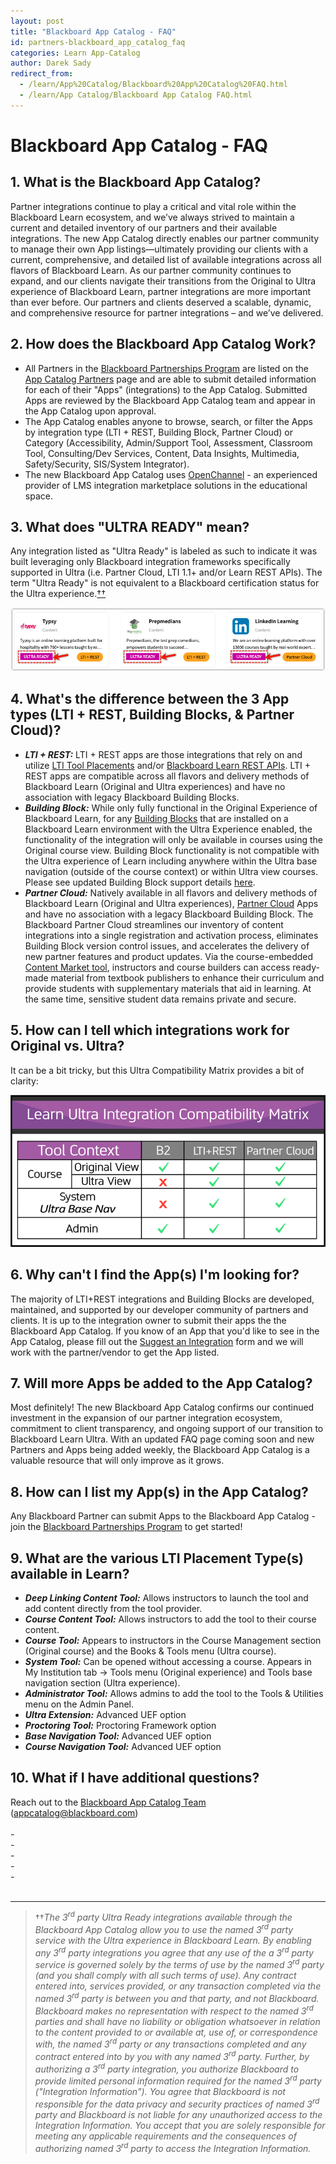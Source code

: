 ```yaml
---
layout: post
title: "Blackboard App Catalog - FAQ"
id: partners-blackboard_app_catalog_faq
categories: Learn App-Catalog
author: Darek Sady
redirect_from:
  - /learn/App%20Catalog/Blackboard%20App%20Catalog%20FAQ.html
  - /learn/App Catalog/Blackboard App Catalog FAQ.html
---
```


# Blackboard App Catalog - FAQ

## 1. What is the Blackboard App Catalog?

Partner integrations continue to play a critical and vital role within the Blackboard Learn ecosystem, and we’ve always strived to maintain a current and detailed inventory of our partners and their available integrations. The new App Catalog directly enables our partner community to manage their own App listings—ultimately providing our clients with a current, comprehensive, and detailed list of available integrations across all flavors of Blackboard Learn. As our partner community continues to expand, and our clients navigate their transitions from the Original to Ultra experience of Blackboard Learn, partner integrations are more important than ever before. Our partners and clients deserved a scalable, dynamic, and comprehensive resource for partner integrations – and we’ve delivered.

## 2. How does the Blackboard App Catalog Work?

- All Partners in the [Blackboard Partnerships Program](https://www.blackboard.com/partnerships/become-a-partner) are listed on the [App Catalog Partners](https://appcatalog.blackboard.com/list-partners/) page and are able to submit detailed information for each of their "Apps" (integrations) to the App Catalog. Submitted Apps are reviewed by the Blackboard App Catalog team and appear in the App Catalog upon approval.
- The App Catalog enables anyone to browse, search, or filter the Apps by integration type (LTI + REST, Building Block, Partner Cloud) or Category (Accessibility, Admin/Support Tool, Assessment, Classroom Tool, Consulting/Dev Services, Content, Data Insights, Multimedia, Safety/Security, SIS/System Integrator).
- The new Blackboard App Catalog uses [OpenChannel](https://openchannel.io/) - an experienced provider of LMS integration marketplace solutions in the educational space.

## 3. What does "ULTRA READY" mean?

Any integration listed as "Ultra Ready" is labeled as such to indicate it was built leveraging only Blackboard integration frameworks specifically supported in Ultra (i.e. Partner Cloud, LTI 1.1+ and/or Learn REST APIs). The term "Ultra Ready" is not equivalent to a Blackboard certification status for the Ultra experience.[††](#ultraready)

![Ultra Ready Badges](/assets/img/ultraready.png "Ultra Ready Badges")

## 4. What's the difference between the 3 App types (LTI + REST, Building Blocks, & Partner Cloud)?

- _**LTI + REST:**_ LTI + REST apps are those integrations that rely on and utilize [LTI Tool Placements](https://help.blackboard.com/Learn/Administrator/SaaS/Integrations/Learning_Tools_Interoperability) and/or [Blackboard Learn REST APIs](https://help.blackboard.com/Learn/Administrator/SaaS/Integrations/Compare_Building_Blocks_and_Rest#why-rest-apis_OTP-1). LTI + REST apps are compatible across all flavors and delivery methods of Blackboard Learn (Original and Ultra experiences) and have no association with legacy Blackboard Building Blocks.
- _**Building Block:**_ While only fully functional in the Original Experience of Blackboard Learn, for any [Building Blocks](https://help.blackboard.com/Learn/Administrator/SaaS/Building_Blocks) that are installed on a Blackboard Learn environment with the Ultra Experience enabled, the functionality of the integration will only be available in courses using the Original course view. Building Block functionality is not compatible with the Ultra experience of Learn including anywhere within the Ultra base navigation (outside of the course context) or within Ultra view courses. Please see updated Building Block support details [here](https://community.blackboard.com/blogs/8/696).
- _**Partner Cloud:**_ Natively available in all flavors and delivery methods of Blackboard Learn (Original and Ultra experiences), [Partner Cloud](https://help.blackboard.com/Learn/Administrator/SaaS/Integrations/Content_Market#partner-content-in-the-content-market_OTP-0) Apps and have no association with a legacy Blackboard Building Block. The Blackboard Partner Cloud streamlines our inventory of content integrations into a single registration and activation process, eliminates Building Block version control issues, and accelerates the delivery of new partner features and product updates. Via the course-embedded [Content Market tool](https://help.blackboard.com/Learn/Instructor/Course_Content/Create_Content/Add_Content_From_External_Sources#content-market_OTP-0), instructors and course builders can access ready-made material from textbook publishers to enhance their curriculum and provide students with supplementary materials that aid in learning. At the same time, sensitive student data remains private and secure.

## 5. How can I tell which integrations work for Original vs. Ultra?

It can be a bit tricky, but this Ultra Compatibility Matrix provides a bit of clarity:

![Ultra Compatibility Matrix](/assets/img/compmatrix.png "Ultra Compatibility Matrix")

## 6. Why can't I find the App(s) I'm looking for?

The majority of LTI+REST integrations and Building Blocks are developed, maintained, and supported by our developer community of partners and clients. It is up to the integration owner to submit their apps the the Blackboard App Catalog. If you know of an App that you'd like to see in the App Catalog, please fill out the [Suggest an Integration](https://go.blackboard.com/suggestanintegration) form and we will work with the partner/vendor to get the App listed.

## 7. Will more Apps be added to the App Catalog?

Most definitely! The new Blackboard App Catalog confirms our continued investment in the expansion of our partner integration ecosystem, commitment to client transparency, and ongoing support of our transition to Blackboard Learn Ultra. With an updated FAQ page coming soon and new Partners and Apps being added weekly, the Blackboard App Catalog is a valuable resource that will only improve as it grows.

## 8. How can I list my App(s) in the App Catalog?

Any Blackboard Partner can submit Apps to the Blackboard App Catalog - join the [Blackboard Partnerships Program](https://www.blackboard.com/partnerships/become-a-partner) to get started!

## 9. What are the various LTI Placement Type(s) available in Learn?

- _**Deep Linking Content Tool:**_ Allows instructors to launch the tool and add content directly from the tool provider.
- _**Course Content Tool:**_ Allows instructors to add the tool to their course content.
- _**Course Tool:**_ Appears to instructors in the Course Management section (Original course) and the Books & Tools menu (Ultra course).
- _**System Tool:**_ Can be opened without accessing a course. Appears in My Institution tab -> Tools menu (Original experience) and Tools base navigation section (Ultra experience).
- _**Administrator Tool:**_ Allows admins to add the tool to the Tools & Utilities menu on the Admin Panel.
- _**Ultra Extension:**_ Advanced UEF option
- _**Proctoring Tool:**_ Proctoring Framework option
- _**Base Navigation Tool:**_ Advanced UEF option
- _**Course Navigation Tool:**_ Advanced UEF option

## 10. What if I have additional questions?

Reach out to the [Blackboard App Catalog Team](mailto:appcatalog@blackboard.com?subject=App%20Catalog%20Question) (appcatalog@blackboard.com)
<br><br>
\-<br>
\-<br>
\-<br>
\-<br>
\-<br>
<br>

---

> <a name="ultraready"></a>††_The 3<sup>rd</sup> party Ultra Ready integrations available through the Blackboard App Catalog allow you to use the named 3<sup>rd</sup> party service with the Ultra experience in Blackboard Learn. By enabling any 3<sup>rd</sup> party integrations you agree that any use of the a 3<sup>rd</sup> party service is governed solely by the terms of use by the named 3<sup>rd</sup> party (and you shall comply with all such terms of use). Any contract entered into, services provided, or any transaction completed via the named 3<sup>rd</sup> party is between you and that party, and not Blackboard. Blackboard makes no representation with respect to the named 3<sup>rd</sup> parties and shall have no liability or obligation whatsoever in relation to the content provided to or available at, use of, or correspondence with, the named 3<sup>rd</sup> party or any transactions completed and any contract entered into by you with any named 3<sup>rd</sup> party. Further, by authorizing a 3<sup>rd</sup> party integration, you authorize Blackboard to provide limited personal information required for the named 3<sup>rd</sup> party ("Integration Information"). You agree that Blackboard is not responsible for the data privacy and security practices of named 3<sup>rd</sup> party and Blackboard is not liable for any unauthorized access to the Integration Information. You accept that you are solely responsible for meeting any applicable requirements and the consequences of authorizing named 3<sup>rd</sup> party to access the Integration Information._
